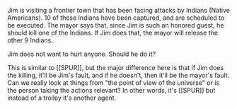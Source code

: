 Jim is visiting a frontier town that has been facing attacks by Indians (Native Americans). 10 of these Indians have been captured, and are scheduled to be executed. The mayor says that, since Jim is such an honored guest, he should kill one of the Indians. If Jim does that, the mayor will release the other 9 Indians.

Jim does not want to hurt anyone. Should he do it?

This is similar to [[SPUR]], but the major difference here is that if Jim does the killing, it'll be Jim's fault, and if he doesn't, then it'll be the mayor's fault. Can we really look at things from "the point of view of the universe" or is the person taking the actions relevant? In other words, it's [[SPUR]] but instead of a trolley it's another agent.
